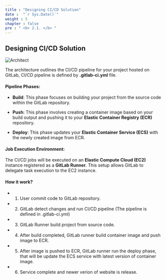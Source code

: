 ```yaml
---
title : "Designing CI/CD Solution"
date :  "`r Sys.Date()`" 
weight : 5 
chapter : false
pre : " <b> 2.1. </b> "
---
```


## Designing CI/CD Solution

![Architect](../../images/cicd.png)

The architecture outlines the CI/CD pipeline for your project hosted on GitLab, CI/CD pipeline is defined by **.gitlab-ci.yml** file.

#### Pipeline Phases:

- **Build**: This phase focuses on building your project from the source code within the GitLab repository.

- **Push**: This phase involves creating a container image based on your build output and pushing it to your **Elastic Container Registry (ECR)** repository.

- **Deploy**: This phase updates your **Elastic Container Service (ECS)** with the newly created image from ECR.

#### Job Execution Environment:

The CI/CD jobs will be executed on an **Elastic Compute Cloud (EC2)** instance registered as a **GitLab Runner**. This setup allows GitLab to delegate task execution to the EC2 instance.

#### How it work?

- 1. User commit code to GitLab repository.
- 2. GitLab detect changes and run CI/CD pipeline (The pipeline is defined in .gitlab-ci.yml)
- 3. GitLab Runner build project from source code.
- 4. After build completed, GitLab runner build container image and push image to ECR.
- 5. After image is pushed to ECR, GitLab runner run the deploy phase, that will be update the ECS service with latest version of container image.
- 6. Service complete and newer verion of website is release.